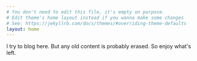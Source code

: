 ```yaml
---
# You don't need to edit this file, it's empty on purpose.
# Edit theme's home layout instead if you wanna make some changes
# See: https://jekyllrb.com/docs/themes/#overriding-theme-defaults
layout: home
---
```


I try to blog here. But any old content is probably erased. So enjoy what's left.
<br/>
<br/>
